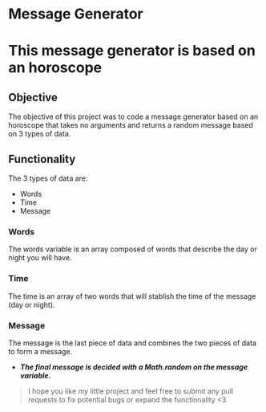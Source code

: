# Message Generator 

This message generator is based on an horoscope 
==================


## Objective

The objective of this project was to code a message generator based on an horoscope that takes no arguments and returns a random message based on 3 types of data.

## Functionality

The 3 types of data are: 

  * Words
  * Time 
  * Message

### Words
The words variable is an array composed of words that describe the day or night you will have. 


### Time
The time is an array of two words that will stablish the time of the message (day or night). 


### Message 
The message is the last piece of data and combines the two pieces of data to form a message. 


* **_The final message is decided with a Math.random on the message variable._**


> I hope you like my little project and feel free to submit any pull requests to fix potential bugs or expand the functionality <3 



